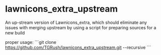 # lawnicons_extra_upstream
An up-stream version of Lawnicons_extra, which should eliminate any issues with merging upstream by using a script for preparing sources for a new build

proper usage:
´´´git clone https://github.com/TGRush/lawnicons_extra_upstream.git --recursive ´´´
